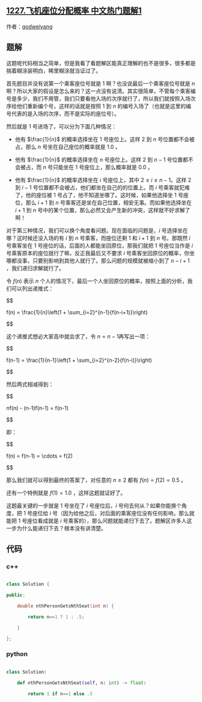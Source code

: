 ## [1227.飞机座位分配概率 中文热门题解1](https://leetcode.cn/problems/airplane-seat-assignment-probability/solutions/100000/zui-xiang-xi-zheng-ming-yi-bu-bu-tui-dao-gao-su-ni)

作者：[godweiyang](https://leetcode.cn/u/godweiyang)


## 题解
这题呢代码相当之简单，但是我看了看题解区能真正理解的也不是很多，很多都是揣着糊涂装明白，稀里糊涂就当证过了。

首先题目并没有说第一个乘客座位号就是 $1$ 啊？也没说最后一个乘客座位号就是 $n$ 啊？所以大家的假设是怎么来的？这一点没有说清。其实很简单，不管每个乘客编号是多少，我们不用管，我们只要看他入场的次序就行了，所以我们就按照入场次序给他们重新编个号，这样的话就是按照 $1$ 到 $n$ 的编号入场了（也就是这里的编号代表的是入场的次序，而不是实际的座位号）。

然后就是 $1$ 号进场了，可以分为下面几种情况：
* 他有 $\frac{1}{n}$ 的概率选择坐在 $1$ 号座位上。这样 $2$ 到 $n$ 号位置都不会被占，那么 $n$ 号坐在自己座位的概率就是 $1.0$ 。
* 他有 $\frac{1}{n}$ 的概率选择坐在 $n$ 号座位上。这样 $2$ 到 $n-1$ 号位置都不会被占，而 $n$ 号只能坐在 $1$ 号座位上，那么概率就是 $0.0$ 。
* 他有 $\frac{1}{n}$ 的概率选择坐在 $i$ 号座位上，其中 $2 \le i \le n-1$。这样 $2$ 到 $i-1$ 号位置都不会被占，他们都坐在自己的的位置上。而 $i$ 号乘客就犯难了，他的座位被 $1$ 号占了，他不知道坐哪了。这时候，如果他选择坐 $1$ 号座位，那么 $i+1$ 到 $n$ 号乘客还是坐在自己位置，相安无事。而如果他选择坐在 $i+1$ 到 $n$ 号中的某个位置，那么必然又会产生新的冲突，这样就不好求解了啊！

对于第三种情况，我们可以换个角度看问题。现在面临的问题是，$i$ 号选择坐在哪？这时候还没入场的有 $i$ 到 $n$ 号乘客，而座位还剩 $1$ 和 $i+1$ 到 $n$ 号。那既然 $i$ 号乘客坐在 $1$ 号座位的话，后面的人都能坐回原位，那我们就把 $1$ 号座位当作是 $i$ 号乘客原本的座位就行了嘛，反正我最后又不要求 $i$ 号乘客坐回原位的概率，你坐哪都没事，只要别影响到其他人就行了。那么问题的规模就被缩小到了 $n-i+1$ ，我们递归求解就行了。

令 $f(n)$ 表示 $n$ 个人的情况下，最后一个人坐回原位的概率，按照上面的分析，我们可以列出递推式：
$$
f(n) = \frac{1}{n}\left(1 + \sum_{i=2}^{n-1}{f(n-i+1)}\right)
$$
这个递推式想必大家高中就会求了，令 $n = n-1$再写出一项：
$$
f(n-1) = \frac{1}{n-1}\left(1 + \sum_{i=2}^{n-2}{f(n-i)}\right)
$$
然后两式相减得到：
$$
nf(n) - (n-1)f(n-1) = f(n-1)
$$
即：
$$
f(n) = f(n-1) = \cdots = f(2)
$$
那么我们就可以得到最终的答案了，对任意的 $n \ge 2$ 都有 $f(n) = f(2) = 0.5$ 。

还有一个特例就是 $f(1) = 1.0$ ，这样这题就证好了。

这题最关键的一步就是 $1$ 号坐在了 $i$ 号座位后，$i$ 号何去何从？如果你能换个角度，把 $1$ 号座位给 $i$ 号（因为给他之后，对后面的乘客座位没有任何影响，那么就能把 $1$ 号座位看成就是 $i$ 号乘客的），那么问题就能递归下去了。题解区许多人这一步为什么能递归下去？根本没有讲清楚。

## 代码
### c++
```cpp
class Solution {
public:
    double nthPersonGetsNthSeat(int n) {
        return n==1 ? 1 : .5;
    }
};
```

### python
```py
class Solution:
    def nthPersonGetsNthSeat(self, n: int) -> float:
        return 1 if n==1 else .5
```